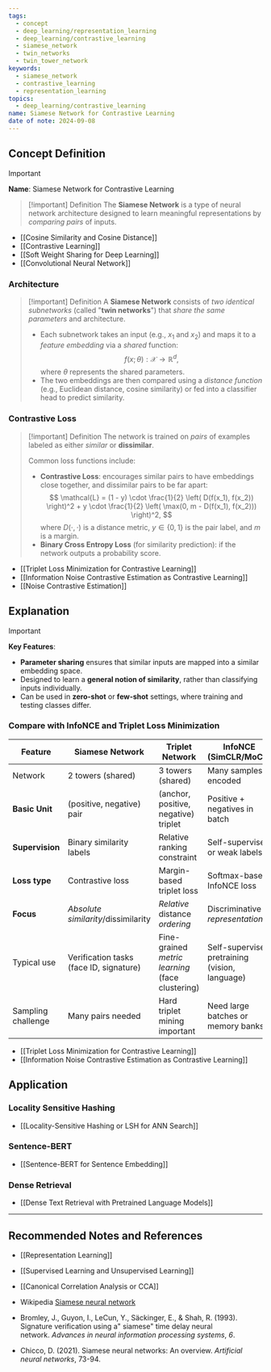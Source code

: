 ```yaml
---
tags:
  - concept
  - deep_learning/representation_learning
  - deep_learning/contrastive_learning
  - siamese_network
  - twin_networks
  - twin_tower_network
keywords:
  - siamese_network
  - contrastive_learning
  - representation_learning
topics:
  - deep_learning/contrastive_learning
name: Siamese Network for Contrastive Learning
date of note: 2024-09-08
---
```


## Concept Definition

>[!important]
>**Name**: Siamese Network for Contrastive Learning

>[!important] Definition
>The **Siamese Network** is a type of neural network architecture designed to learn meaningful representations by *comparing pairs* of inputs.


- [[Cosine Similarity and Cosine Distance]]
- [[Contrastive Learning]]
- [[Soft Weight Sharing for Deep Learning]]
- [[Convolutional Neural Network]]

### Architecture

>[!important] Definition
> A **Siamese Network** consists of *two identical subnetworks* (called "**twin networks**") that *share the same parameters* and architecture.
>  - Each subnetwork takes an input (e.g., $x_1$ and $x_2$) and maps it to a *feature embedding* via a *shared* function:
>    $$
>    f(x;\theta): \mathcal{X} \to \mathbb{R}^{d},
>    $$
>    where $\theta$ represents the shared parameters.
>  - The two embeddings are then compared using a *distance function* (e.g., Euclidean distance, cosine similarity) or fed into a classifier head to predict similarity.
>



### Contrastive Loss

>[!important] Definition
>The network is trained on *pairs* of examples labeled as either *similar* or **dissimilar**.
>
> Common loss functions include:
>    - **Contrastive Loss**: encourages similar pairs to have embeddings close together, and dissimilar pairs to be far apart:
>      $$
>      \mathcal{L} = (1 - y) \cdot \frac{1}{2} \left( D(f(x_1), f(x_2)) \right)^2 + y \cdot \frac{1}{2} \left( \max(0, m - D(f(x_1), f(x_2))) \right)^2,
>      $$
>      where $D(\cdot, \cdot)$ is a distance metric, $y \in \{0,1\}$ is the pair label, and $m$ is a margin.
>    - **Binary Cross Entropy Loss** (for similarity prediction): if the network outputs a probability score.


- [[Triplet Loss Minimization for Contrastive Learning]]
- [[Information Noise Contrastive Estimation as Contrastive Learning]]
- [[Noise Contrastive Estimation]]



## Explanation

>[!important]
> **Key Features**:
>  - **Parameter sharing** ensures that similar inputs are mapped into a similar embedding space.
>  - Designed to learn a **general notion of similarity**, rather than classifying inputs individually.
>  - Can be used in **zero-shot** or **few-shot** settings, where training and testing classes differ.

### Compare with InfoNCE and Triplet Loss Minimization


| Feature            | **Siamese Network**                     | **Triplet Network**                              | **InfoNCE** (SimCLR/MoCo)                      |
| ------------------ | --------------------------------------- | ------------------------------------------------ | ---------------------------------------------- |
| Network            | 2 towers (shared)                       | 3 towers (shared)                                | Many samples encoded                           |
| **Basic Unit**     | (positive, negative) pair               | (anchor, positive, negative) triplet             | Positive + negatives in batch                  |
| **Supervision**    | Binary similarity labels                | Relative ranking constraint                      | Self-supervised or weak labels                 |
| **Loss type**      | Contrastive loss                        | Margin-based triplet loss                        | Softmax-based InfoNCE loss                     |
| **Focus**          | *Absolute* *similarity*/dissimilarity   | *Relative* distance *ordering*                   | Discriminative *representations*               |
| Typical use        | Verification tasks (face ID, signature) | Fine-grained *metric learning* (face clustering) | Self-supervised pretraining (vision, language) |
| Sampling challenge | Many pairs needed                       | Hard triplet mining important                    | Need large batches or memory banks             |

- [[Triplet Loss Minimization for Contrastive Learning]]
- [[Information Noise Contrastive Estimation as Contrastive Learning]]

## Application

### Locality Sensitive Hashing

- [[Locality-Sensitive Hashing or LSH for ANN Search]]

### Sentence-BERT

- [[Sentence-BERT for Sentence Embedding]]

### Dense Retrieval

- [[Dense Text Retrieval with Pretrained Language Models]]




-----------
##  Recommended Notes and References


- [[Representation Learning]]
- [[Supervised Learning and Unsupervised Learning]]
- [[Canonical Correlation Analysis or CCA]]


- Wikipedia [Siamese neural network](https://en.wikipedia.org/wiki/Siamese_neural_network)

- Bromley, J., Guyon, I., LeCun, Y., Säckinger, E., & Shah, R. (1993). Signature verification using a" siamese" time delay neural network. _Advances in neural information processing systems_, _6_.
- Chicco, D. (2021). Siamese neural networks: An overview. _Artificial neural networks_, 73-94.